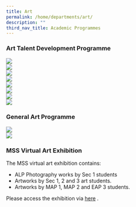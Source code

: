 ```yaml
---
title: Art
permalink: /home/departments/art/
description: ""
third_nav_title: Academic Programmes
---
```

### Art Talent Development Programme

![](/images/Departments/Art/Art01.jpg)<br>
![](/images/Departments/Art/Art02.jpg)<br>
![](/images/Departments/Art/Art03.jpg)<br>
![](/images/Departments/Art/Art04.jpg)<br>
![](/images/Departments/Art/Art05.jpg)<br>
![](/images/Departments/Art/Art06.jpg)<br>
![](/images/Departments/Art/Art07.jpg)<br>
![](/images/Departments/Art/Art08.jpg)<br>


### General Art Programme
![](/images/Departments/Art/Art10.jpg)<br>
![](/images/Departments/Art/Art09.jpg)<br>

### MSS Virtual Art Exhibition
The MSS virtual art exhibition contains:

*   ALP Photography works by Sec 1 students
*   Artworks by Sec 1, 2 and 3 art students.
*   Artworks by MAP 1, MAP 2 and EAP 3 students.

Please access the exhibition via [here](https://share.roomful.co/room/3sw2rd849xz977) .
